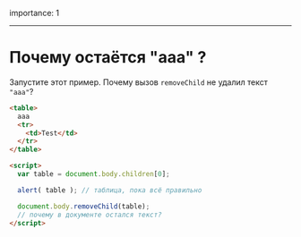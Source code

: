 importance: 1

---

# Почему остаётся "ааа" ?

Запустите этот пример. Почему вызов `removeChild` не удалил текст `"aaa"`?

```html height=100 run
<table>
  aaa
  <tr>
    <td>Test</td>
  </tr>
</table>

<script>
  var table = document.body.children[0];

  alert( table ); // таблица, пока всё правильно

  document.body.removeChild(table);
  // почему в документе остался текст?
</script>
```

